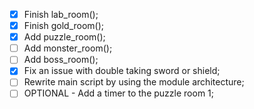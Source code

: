 - [X] Finish lab_room();
- [X] Finish gold_room();
- [X] Add puzzle_room();
- [ ] Add monster_room();
- [ ] Add boss_room();
- [X] Fix an issue with double taking sword or shield;
- [ ] Rewrite main script by using the module architecture;
- [ ] OPTIONAL - Add a timer to the puzzle room 1;
